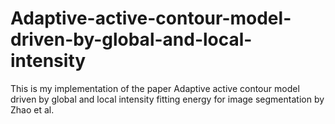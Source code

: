 # Adaptive-active-contour-model-driven-by-global-and-local-intensity
This is my implementation of the paper Adaptive active contour model driven by global and local intensity fitting energy for image segmentation by Zhao et al.
